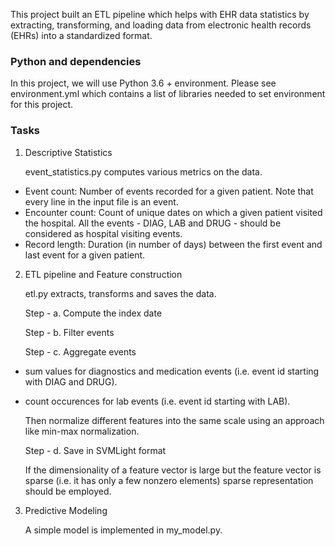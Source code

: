 This project built an ETL pipeline which helps with EHR data statistics by extracting, transforming, and loading data from electronic health records (EHRs) into a standardized format. 

### Python and dependencies
In this project, we will use Python 3.6 + environment. Please see environment.yml which contains a list of libraries needed to set environment for this project.

### Tasks
1. Descriptive Statistics 

    event_statistics.py computes various metrics on the data.
  - Event count: Number of events recorded for a given patient. Note that every line in
the input file is an event.
  - Encounter count: Count of unique dates on which a given patient visited the hospital. All the events - DIAG, LAB and DRUG - should be considered as hospital visiting events.
  - Record length: Duration (in number of days) between the first event and last event
for a given patient.

2. ETL pipeline and Feature construction 

    etl.py extracts, transforms and saves the data. 

    Step - a. Compute the index date 
    
    Step - b. Filter events
    
    Step - c. Aggregate events
  - sum values for diagnostics and medication events (i.e. event id starting with DIAG and DRUG).
  - count occurences for lab events (i.e. event id starting with LAB).

    Then normalize different features into the same scale using an approach like min-max normalization.
    
    Step - d. Save in SVMLight format

    If the dimensionality of a feature vector is large but the feature vector is sparse (i.e. it has only a few nonzero elements) sparse representation should be employed.

3. Predictive Modeling 

    A simple model is implemented in my_model.py. 
